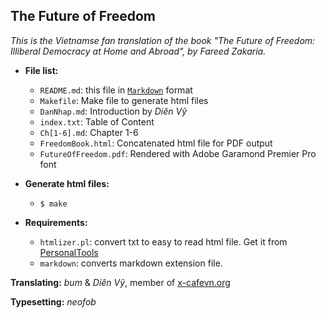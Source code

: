 ## The Future of Freedom

_This is the Vietnamse fan translation of the book "The Future of Freedom:
Illiberal Democracy at Home and Abroad", by Fareed Zakaria._

*   **File list:**

    *   `README.md`: this file in [`Markdown`][0] format
    *   `Makefile`: Make file to generate html files
    *   `DanNhap.md`: Introduction by _Diên Vỹ_
    *   `index.txt`: Table of Content
    *   `Ch[1-6].md`: Chapter 1-6
    *   `FreedomBook.html`: Concatenated html file for PDF output
    *   `FutureOfFreedom.pdf`: Rendered with Adobe Garamond Premier Pro font

*   **Generate html files:**

    *    `$ make`

*   **Requirements:**

    *    `htmlizer.pl`: convert txt to easy to read html file. Get it from [PersonalTools][1]
    *    `markdown`: converts markdown extension file.

**Translating:** _bum_ & _Diên Vỹ_, member of [x-cafevn.org][2]

**Typesetting:** _neofob_

[0]: http://en.wikipedia.org/wiki/Markdown "Markdown"
[1]: https://github.com/neofob/PersonalTools "PersonalTools"
[2]: http://x-cafevn.org "x-cafevn.org"
